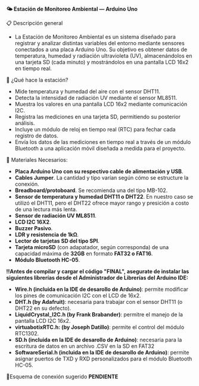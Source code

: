 ****🌤️ Estación de Monitoreo Ambiental — Arduino Uno****

📋 Descripción general
-  La Estación de Monitoreo Ambiental es un sistema diseñado para registrar y analizar distintas variables del entorno mediante sensores conectados a una placa Arduino Uno.
Su objetivo es obtener datos de temperatura, humedad y radiación ultravioleta (UV), almacenándolos en una tarjeta SD (cada minuto) y mostrándolos en una pantalla LCD 16x2 en tiempo real.

🧠 ¿Qué hace la estación?
-  Mide temperatura y humedad del aire con el sensor DHT11.
-  Detecta la intensidad de radiación UV mediante el sensor ML8511.
-  Muestra los valores en una pantalla LCD 16x2 mediante comunicación I2C.
-  Registra las mediciones en una tarjeta SD, permitiendo su posterior análisis.
-  Incluye un módulo de reloj en tiempo real (RTC) para fechar cada registro de datos.
-  Envía los datos de las mediciones en tiempo real a través de un módulo Bluetooth a una aplicación móvil diseñada a medida para el proyecto.

🧰  Materiales Necesarios:
-  **Placa Arduino Uno con su respectivo cable de alimentación y USB**.
-  **Cables Jumper**. La cantidad y tipo varían según cómo se estructure la conexión.
-  **Breadboard/protoboard**. Se recomienda una del tipo MB-102.
-  **Sensor de temperatura y humedad DHT11 o DHT22**. En nuestro caso se utilizó el DHT11, pero el DHT22 ofrece mayor rango y presición a costo de una lectura más lenta.
-  **Sensor de radiación UV ML8511**.
-  **LCD I2C 16X2**.
-  **Buzzer Pasivo**.
-  **LDR y resistencia de 1kΩ**.
-  **Lector de tarjetas SD del tipo SPI**.
-  **Tarjeta microSD** (con adapatador, según corresponda) de una capacidad máxima de **32GB** en formato **FAT32 o FAT16**.
-  **Módulo Bluetooth HC-05**.


**‼️Antes de compilar y cargar el código "FINAL", asegurate de instalar las siguientes librerías desde el Administrador de Librerías del Arduino IDE:**
-  **Wire.h (incluida en la IDE de desarollo de Arduino)**: permite modificar los pines de comunicación I2C con el LCD de 16x2.
-  **DHT.h (by Adafruit)**: necesaria para trabajar con el sensor DHT11 (o DHT22 en su defecto). 
-  **LiquidCrystal_I2C.h (by Frank Brabander)**: permitre el manejo de la pantalla LCD I2C 16x2.
-  **virtuabotixRTC.h: (by Joseph Datillo)**: permite el control del módulo RTC1302.
-  **SD.h (incluida en la IDE de desarollo de Arduino)**: necesaria para la escritura de datos en un archivo .CSV en la SD en FAT32
-  **SoftwareSerial.h (incluida en la IDE de desarollo de Arduino)**: permite asignar puertos de TXD y RXD personalizados para el módulo Bluetooth HC-05.


🔌Esquema de conexión sugerido
****PENDIENTE****



